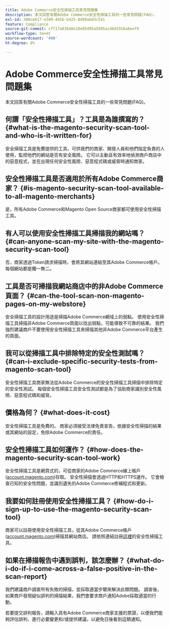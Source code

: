 ```yaml
---
title: Adobe Commerce安全性掃描工具常見問題集
description: 本文回答有關Adobe Commerce安全性掃描工具的一些常見問題(FAQ)。
exl-id: 380ce617-e3d9-491b-b425-8489abd3c541
feature: Compliance
source-git-commit: cff17a83648e10e85d95a5895acd8d1916a8eef9
workflow-type: tm+mt
source-wordcount: '490'
ht-degree: 0%

---
```


# Adobe Commerce安全性掃描工具常見問題集

本文回答有關Adobe Commerce安全性掃描工具的一些常見問題(FAQ)。

## 何謂「安全性掃描工具」？工具是為誰撰寫的？ {#what-is-the-magento-security-scan-tool-and-who-is-it-written-for}

安全掃描工具是免費提供的工具，可供我們的商家、開發人員和他們指定負責的人使用，監控他們的網站是否有安全風險。 它可以主動且有效率地偵測商戶商店中的惡意程式，並在出現任何安全性風險、惡意程式碼或威脅時通知商家。

## 安全性掃描工具是否適用於所有Adobe Commerce商家？ {#is-magento-security-scan-tool-available-to-all-magento-merchants}

是，所有Adobe Commerce和Magento Open Source商家都可使用安全性掃描工具。

## 有人可以使用安全性掃描工具掃描我的網站嗎？ {#can-anyone-scan-my-site-with-the-magento-security-scan-tool}

否，商家透過Token請求掃描時，會將其網站連結至其Adobe Commerce帳戶。 每個網站都是獨一無二。

## 工具是否可掃描我網站商店中的非Adobe Commerce頁面？ {#can-the-tool-scan-non-magento-pages-on-my-webstore}

安全掃描工具的設計用途是掃描Adobe Commerce網域上的弱點。 使用安全性掃描工具掃描非Adobe Commerce頁面以找出弱點，可能導致不可靠的結果。 我們強烈建議商戶不要使用安全性掃描工具來掃描其他非Adobe Commerce平台產生的頁面。

## 我可以從掃描工具中排除特定的安全性測試嗎？ {#can-i-exclude-specific-security-tests-from-magento-scan-tool}

安全性掃描工具商家無法從Adobe Commerce的安全性掃描工具掃描中排除特定的安全性測試。 每個安全性掃描工具安全性測試都是為了協助商家識別安全性風險、惡意程式碼和威脅。

## 價格為何？ {#what-does-it-cost}

安全性掃描工具是免費的。 商家必須接受法律免責宣告，依據安全性掃描的結果或其網站的設定，免除Adobe Commerce的責任。

## 安全性掃描工具如何運作？ {#how-does-the-magento-security-scan-tool-work}

安全性掃描工具是網頁式的，可從商家的Adobe Commerce線上帳戶([account.magento.com](https://account.magento.com/))存取。 安全性掃描會透過HTTP和HTTPS運作。 它會檢查已知的安全性問題，並識別遺失的Adobe Commerce修補程式和更新。

## 我要如何註冊使用安全性掃描工具？ {#how-do-i-sign-up-to-use-the-magento-security-scan-tool}

商家可以註冊使用安全性掃描工具，從其Adobe Commerce帳戶([account.magento.com](https://account.magento.com))掃描其網站商店。 請依照連結註冊[這裡](https://account.magento.com/scanner/dashboard/?_ga=2.83981338.267715797.1615821601-2099431409.1611073686)的安全性掃描工具。

## 如果在掃描報告中遇到誤判，該怎麼辦？ {#what-do-i-do-if-i-come-across-a-false-positive-in-the-scan-report}

我們建議商戶調查所有失敗的掃描，並採取適當步驟來解決此類問題。 調查後，如果商戶發現疑似誤判的掃描結果，我們會要求商戶通知Adobe採取適當的行動。

若要提交誤判報告，請輸入具有Adobe Commerce商家支援的票證，以便我們能夠評估誤判、進行必要變更和/或提供建議，以避免日後看到這類通知。
